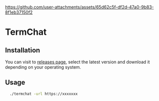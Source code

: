 https://github.com/user-attachments/assets/65d62c5f-df2d-47a0-9b83-8f1eb37150f2

# TermChat

## Installation
You can visit to [releases page](https://github.com/insanXYZ/termchat/releases), select the latest version and download it depending on your operating system.

## Usage
```sh
  ./termchat -url https://xxxxxxx
```
